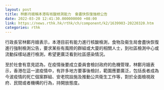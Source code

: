 ```yaml
---
layout: post
title: 林鄭月娥稱本港有核酸檢測能力　會盡快恢復強檢公告
date: 2022-03-20 12:41:30.000000000 +08:00
link: https://news.rthk.hk/rthk/ch/component/k2/1639903-20220320.htm
categories: rthk
---
```


行政長官林鄭月娥表示，本港目前有能力進行核酸檢測，食物及衞生局會盡快恢復進行強制檢測公告，要求某些有風險的群組或大廈的相關人士，到社區檢測中心或流動採樣站進行檢測，希望更廣泛看到社區感染情況。

至於社會有意見認為，在疫情後要成立委員會檢討政府的危機管理，林鄭月娥表示，香港在這一波疫情中，有許多地方要事後檢討，範圍應要廣泛，包括長者成為今波疫情的死亡個案群組、安老院設施及推動公共衛生工作等，對於全面檢視政府、民間或者機構的行為，持開放態度。
